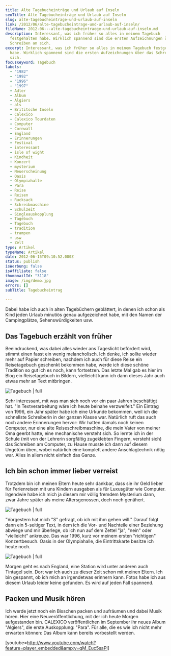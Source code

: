 ```yaml
---
title: Alte Tagebucheinträge und Urlaub auf Inseln
seoTitle: Alte Tagebucheinträge und Urlaub auf Inseln
slug: alte-tagebucheintrage-und-urlaub-auf-inseln
link: /2012/06/alte-tagebucheintrage-und-urlaub-auf-inseln/
fileName: 2012-06---alte-tagebucheintraege-und-urlaub-auf-inseln.md
description: Interessant, was ich früher so alles in meinem Tagebuch
  festgehalten habe. Wirklich spannend sind die ersten Aufzeichnungen über das
  Schreiben an sich.
excerpt: Interessant, was ich früher so alles in meinem Tagebuch festgehalten
  habe. Wirklich spannend sind die ersten Aufzeichnungen über das Schreiben an
  sich.
focusKeyword: Tagebuch
labels:
  - "1982"
  - "1992"
  - "1996"
  - "1997"
  - Adler
  - Album
  - Algiers
  - als
  - Brititsche Inseln
  - Calexico
  - Calexico Tourdaten
  - Computer
  - Cornwall
  - England
  - Erinnerungen
  - Festival
  - interessant
  - isle of wight
  - Kindheit
  - Konzert
  - mysterium
  - Neuerscheinung
  - Oasis
  - Olympiahalle
  - Para
  - Reise
  - Reisen
  - Rucksack
  - Schreibmaschine
  - Schulzeit
  - Singleauskopplung
  - Tagebuch
  - Tagebuch
  - tradition
  - trampen
  - usw
  - Zelt
type: Artikel
typeName: Artikel
date: 2012-06-15T09:10:52.000Z
status: publish
isWerbung: false
isAffiliate: false
thumbnailId: "3118"
image: /img/demo.jpg
errors: []
subTitle: Tagebucheintrag
  
---
```


Dabei habe ich auch in alten Tagebüchern geblättert, in denen ich schon als Kind
jeden Urlaub minutiös genau aufgezeichnet habe, mit den Namen der Campingplätze,
Sehenswürdigkeiten usw.

## Das Tagebuch erzählt von früher

Beeindruckend, was dabei alles wieder ans Tageslicht befördert wird, stimmt
einen fasst ein wenig melancholisch. Ich denke, ich sollte wieder mehr auf
Papier schreiben, nachdem ich auch für diese Reise ein Reisetagebuch geschenkt
bekommen habe, werde ich diese schöne Tradition so gut ich es noch, kann
fortsetzen. Das letzte Mal gab es hier im Blog ein Reisetagebuch in Bildern,
vielleicht kann ich dann dieses Jahr auch etwas mehr an Text mitbringen.

![Tagebuch | full](http://cardamonchai.com/wp-content/uploads/2012/06/img_9291.jpg '"Der Schmetterling" cardamonchai 1992')

Sehr interessant, mit was man sich noch vor ein paar Jahren beschäftigt hat. "In
Textverarbeitung wäre ich heute beinahe verzweifelt." Ein Eintrag von 1996, ein
Jahr später habe ich eine Urkunde bekommen, weil ich die schnellste Schreiberin
in der ganzen Klasse war. Natürlich ruft das auch noch andere Erinnerungen
hervor: Wir hatten damals noch keinen Computer, nur eine alte
Reiseschreibmaschine, die mein Vater von meiner Oma geerbt hatte, eine
mechanische versteht sich. So lernte ich in der Schule (mit von der Lehrerin
sorgfältig zugeklebten Fingern, versteht sich) das Schreiben am Computer, zu
Hause musste ich dann auf diesem Ungetüm üben, wobei natürlich eine komplett
andere Anschlagtechnik nötig war. Alles in allem nicht einfach das Ganze.

## Ich bin schon immer lieber verreist

Trotzdem bin ich meinen Eltern heute sehr dankbar, dass sie ihr Geld lieber für
Ferienreisen mit uns Kindern ausgaben als für Luxusgüter wie Computer. Irgendwie
habe ich mich ja diesem mir völlig fremdem Mysterium dann, zwar Jahre später als
meine Altersgenossen, doch noch genähert.

![Tagebuch | full](http://cardamonchai.files.wordpress.com/2012/06/img_9297.jpg '"Die Reiseschreibmaschine" cardamonchai 1996')

"Vorgestern hat mich "S" gefragt, ob ich mit ihm gehen will." Darauf folgt dann
ein 5-seitiger Text, in dem ich die Vor- und Nachteile einer Beziehung abwiege
und mir überlege, ob ich nun auf dem Zettel "ja", "nein" oder "vielleicht"
ankreuze. Das war 1996, kurz vor meinem ersten "richtigen" Konzertbesuch. Oasis
in der Olympiahalle, die Eintrittskarte besitze ich heute noch.

![Tagebuch | full](http://cardamonchai.com/wp-content/uploads/2012/06/img_9296.jpg '"Die Eintrittskarte" cardamonchai 1997')

Morgen geht es nach England, eine Station wird unter anderen auch Tintagel sein.
Dort war ich auch zu dieser Zeit schon mit meinen Eltern. Ich bin gespannt, ob
ich mich an irgendetwas erinnern kann. Fotos habe ich aus diesem Urlaub leider
keine gefunden. Es wird auf jeden Fall spannend.

## Packen und Musik hören

Ich werde jetzt noch ein Bisschen packen und aufräumen und dabei Musik hören.
Hier eine Neuveröffentlichung, mit der ich heute Morgen aufgestanden bin.
CALEXICO veröffentlichen im September ihr neues Album "Algiers", die erste
Auskopplung: "Para". Für alle, die es wie ich nicht mehr erwarten können: Das
Album kann bereits vorbestellt werden.

[youtube=http://www.youtube.com/watch?feature=player_embedded&amp;v=qM_Euc5saPI]

  